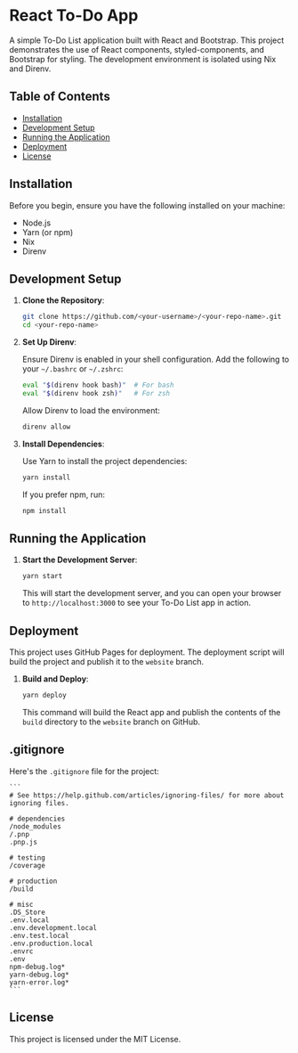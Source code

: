 # React To-Do App

A simple To-Do List application built with React and Bootstrap. This project demonstrates the use of React components, styled-components, and Bootstrap for styling. The development environment is isolated using Nix and Direnv.

## Table of Contents

- [Installation](#installation)
- [Development Setup](#development-setup)
- [Running the Application](#running-the-application)
- [Deployment](#deployment)
- [License](#license)

## Installation

Before you begin, ensure you have the following installed on your machine:

- Node.js
- Yarn (or npm)
- Nix
- Direnv

## Development Setup

1. **Clone the Repository**:

    ```bash
    git clone https://github.com/<your-username>/<your-repo-name>.git
    cd <your-repo-name>
    ```

2. **Set Up Direnv**:

    Ensure Direnv is enabled in your shell configuration. Add the following to your `~/.bashrc` or `~/.zshrc`:

    ```bash
    eval "$(direnv hook bash)"  # For bash
    eval "$(direnv hook zsh)"   # For zsh
    ```

    Allow Direnv to load the environment:

    ```bash
    direnv allow
    ```

3. **Install Dependencies**:

    Use Yarn to install the project dependencies:

    ```bash
    yarn install
    ```

    If you prefer npm, run:

    ```bash
    npm install
    ```

## Running the Application

1. **Start the Development Server**:

    ```bash
    yarn start
    ```

    This will start the development server, and you can open your browser to `http://localhost:3000` to see your To-Do List app in action.

## Deployment

This project uses GitHub Pages for deployment. The deployment script will build the project and publish it to the `website` branch.

1. **Build and Deploy**:

    ```bash
    yarn deploy
    ```

    This command will build the React app and publish the contents of the `build` directory to the `website` branch on GitHub.

## .gitignore

Here's the `.gitignore` file for the project:

    ```
    # See https://help.github.com/articles/ignoring-files/ for more about ignoring files.

    # dependencies
    /node_modules
    /.pnp
    .pnp.js

    # testing
    /coverage

    # production
    /build

    # misc
    .DS_Store
    .env.local
    .env.development.local
    .env.test.local
    .env.production.local
    .envrc
    .env
    npm-debug.log*
    yarn-debug.log*
    yarn-error.log*
    ```

## License

This project is licensed under the MIT License.
